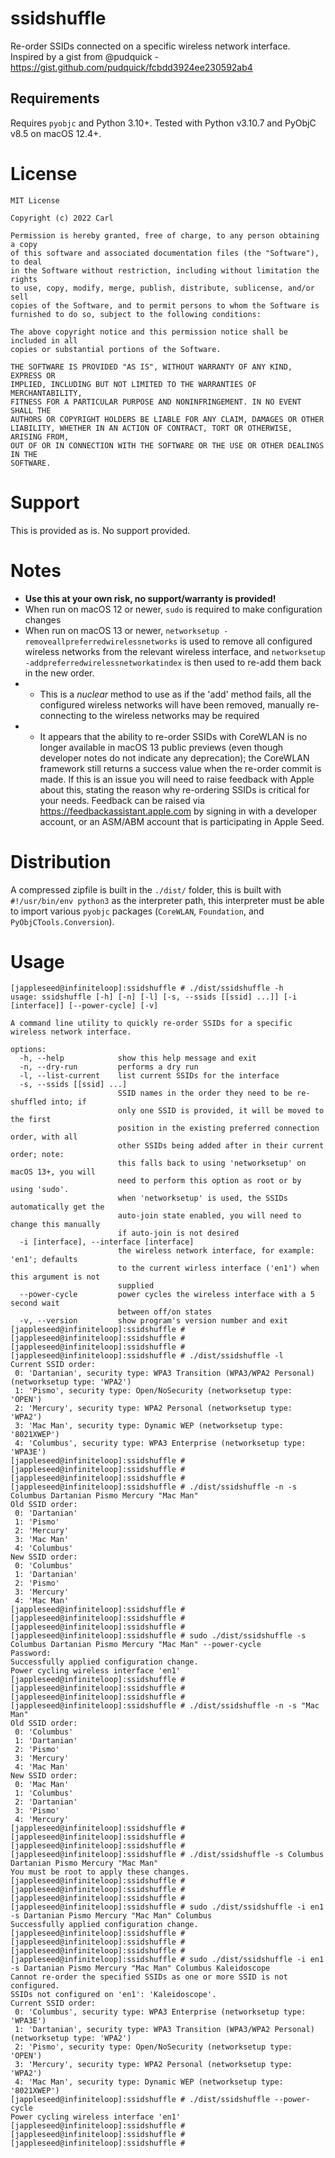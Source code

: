 # ssidshuffle
Re-order SSIDs connected on a specific wireless network interface.
Inspired by a gist from @pudquick - https://gist.github.com/pudquick/fcbdd3924ee230592ab4

## Requirements
Requires `pyobjc` and Python 3.10+.
Tested with Python v3.10.7 and PyObjC v8.5 on macOS 12.4+.

# License
```
MIT License

Copyright (c) 2022 Carl

Permission is hereby granted, free of charge, to any person obtaining a copy
of this software and associated documentation files (the "Software"), to deal
in the Software without restriction, including without limitation the rights
to use, copy, modify, merge, publish, distribute, sublicense, and/or sell
copies of the Software, and to permit persons to whom the Software is
furnished to do so, subject to the following conditions:

The above copyright notice and this permission notice shall be included in all
copies or substantial portions of the Software.

THE SOFTWARE IS PROVIDED "AS IS", WITHOUT WARRANTY OF ANY KIND, EXPRESS OR
IMPLIED, INCLUDING BUT NOT LIMITED TO THE WARRANTIES OF MERCHANTABILITY,
FITNESS FOR A PARTICULAR PURPOSE AND NONINFRINGEMENT. IN NO EVENT SHALL THE
AUTHORS OR COPYRIGHT HOLDERS BE LIABLE FOR ANY CLAIM, DAMAGES OR OTHER
LIABILITY, WHETHER IN AN ACTION OF CONTRACT, TORT OR OTHERWISE, ARISING FROM,
OUT OF OR IN CONNECTION WITH THE SOFTWARE OR THE USE OR OTHER DEALINGS IN THE
SOFTWARE.
```

# Support
This is provided as is. No support provided.

# Notes
- **Use this at your own risk, no support/warranty is provided!**
- When run on macOS 12 or newer, `sudo` is required to make configuration changes
- When run on macOS 13 or newer, `networksetup -removeallpreferredwirelessnetworks` is used to remove all configured wireless networks from the relevant wireless interface, and `networksetup -addpreferredwirelessnetworkatindex` is then used to re-add them back in the new order.
- - This is a _nuclear_ method to use as if the 'add' method fails, all the configured wireless networks will have been removed, manually re-connecting to the wireless networks may be required
 - - It appears that the ability to re-order SSIDs with CoreWLAN is no longer available in macOS 13 public previews (even though developer notes do not indicate any deprecation); the CoreWLAN framework still returns a success value when the re-order commit is made. If this is an issue you will need to raise feedback with Apple about this, stating the reason why re-ordering SSIDs is critical for your needs. Feedback can be raised via https://feedbackassistant.apple.com by signing in with a developer account, or an ASM/ABM account that is participating in Apple Seed.

# Distribution
A compressed zipfile is built in the `./dist/` folder, this is built with `#!/usr/bin/env python3` as the interpreter path, this interpreter must be able to import various `pyobjc` packages (`CoreWLAN`, `Foundation`, and `PyObjCTools.Conversion`).


# Usage
```
[jappleseed@infiniteloop]:ssidshuffle # ./dist/ssidshuffle -h
usage: ssidshuffle [-h] [-n] [-l] [-s, --ssids [[ssid] ...]] [-i [interface]] [--power-cycle] [-v]

A command line utility to quickly re-order SSIDs for a specific wireless network interface.

options:
  -h, --help            show this help message and exit
  -n, --dry-run         performs a dry run
  -l, --list-current    list current SSIDs for the interface
  -s, --ssids [[ssid] ...]
                        SSID names in the order they need to be re-shuffled into; if
                        only one SSID is provided, it will be moved to the first
                        position in the existing preferred connection order, with all
                        other SSIDs being added after in their current order; note:
                        this falls back to using 'networksetup' on macOS 13+, you will
                        need to perform this option as root or by using 'sudo'.
                        when 'networksetup' is used, the SSIDs automatically get the
                        auto-join state enabled, you will need to change this manually
                        if auto-join is not desired
  -i [interface], --interface [interface]
                        the wireless network interface, for example: 'en1'; defaults
                        to the current wirless interface ('en1') when this argument is not
                        supplied
  --power-cycle         power cycles the wireless interface with a 5 second wait
                        between off/on states
  -v, --version         show program's version number and exit
[jappleseed@infiniteloop]:ssidshuffle #
[jappleseed@infiniteloop]:ssidshuffle #
[jappleseed@infiniteloop]:ssidshuffle #
[jappleseed@infiniteloop]:ssidshuffle # ./dist/ssidshuffle -l
Current SSID order:
 0: 'Dartanian', security type: WPA3 Transition (WPA3/WPA2 Personal) (networksetup type: 'WPA2')
 1: 'Pismo', security type: Open/NoSecurity (networksetup type: 'OPEN')
 2: 'Mercury', security type: WPA2 Personal (networksetup type: 'WPA2')
 3: 'Mac Man', security type: Dynamic WEP (networksetup type: '8021XWEP')
 4: 'Columbus', security type: WPA3 Enterprise (networksetup type: 'WPA3E')
[jappleseed@infiniteloop]:ssidshuffle #
[jappleseed@infiniteloop]:ssidshuffle #
[jappleseed@infiniteloop]:ssidshuffle #
[jappleseed@infiniteloop]:ssidshuffle # ./dist/ssidshuffle -n -s Columbus Dartanian Pismo Mercury "Mac Man"
Old SSID order:
 0: 'Dartanian'
 1: 'Pismo'
 2: 'Mercury'
 3: 'Mac Man'
 4: 'Columbus'
New SSID order:
 0: 'Columbus'
 1: 'Dartanian'
 2: 'Pismo'
 3: 'Mercury'
 4: 'Mac Man'
[jappleseed@infiniteloop]:ssidshuffle #
[jappleseed@infiniteloop]:ssidshuffle #
[jappleseed@infiniteloop]:ssidshuffle #
[jappleseed@infiniteloop]:ssidshuffle # sudo ./dist/ssidshuffle -s Columbus Dartanian Pismo Mercury "Mac Man" --power-cycle
Password:
Successfully applied configuration change.
Power cycling wireless interface 'en1'
[jappleseed@infiniteloop]:ssidshuffle #
[jappleseed@infiniteloop]:ssidshuffle #
[jappleseed@infiniteloop]:ssidshuffle #
[jappleseed@infiniteloop]:ssidshuffle # ./dist/ssidshuffle -n -s "Mac Man"
Old SSID order:
 0: 'Columbus'
 1: 'Dartanian'
 2: 'Pismo'
 3: 'Mercury'
 4: 'Mac Man'
New SSID order:
 0: 'Mac Man'
 1: 'Columbus'
 2: 'Dartanian'
 3: 'Pismo'
 4: 'Mercury'
[jappleseed@infiniteloop]:ssidshuffle #
[jappleseed@infiniteloop]:ssidshuffle #
[jappleseed@infiniteloop]:ssidshuffle #
[jappleseed@infiniteloop]:ssidshuffle # ./dist/ssidshuffle -s Columbus Dartanian Pismo Mercury "Mac Man"
You must be root to apply these changes.
[jappleseed@infiniteloop]:ssidshuffle #
[jappleseed@infiniteloop]:ssidshuffle #
[jappleseed@infiniteloop]:ssidshuffle #
[jappleseed@infiniteloop]:ssidshuffle # sudo ./dist/ssidshuffle -i en1 -s Dartanian Pismo Mercury "Mac Man" Columbus
Successfully applied configuration change.
[jappleseed@infiniteloop]:ssidshuffle #
[jappleseed@infiniteloop]:ssidshuffle #
[jappleseed@infiniteloop]:ssidshuffle #
[jappleseed@infiniteloop]:ssidshuffle # sudo ./dist/ssidshuffle -i en1 -s Dartanian Pismo Mercury "Mac Man" Columbus Kaleidoscope
Cannot re-order the specified SSIDs as one or more SSID is not configured.
SSIDs not configured on 'en1': 'Kaleidoscope'.
Current SSID order:
 0: 'Columbus', security type: WPA3 Enterprise (networksetup type: 'WPA3E')
 1: 'Dartanian', security type: WPA3 Transition (WPA3/WPA2 Personal) (networksetup type: 'WPA2')
 2: 'Pismo', security type: Open/NoSecurity (networksetup type: 'OPEN')
 3: 'Mercury', security type: WPA2 Personal (networksetup type: 'WPA2')
 4: 'Mac Man', security type: Dynamic WEP (networksetup type: '8021XWEP')
[jappleseed@infiniteloop]:ssidshuffle # ./dist/ssidshuffle --power-cycle
Power cycling wireless interface 'en1'
[jappleseed@infiniteloop]:ssidshuffle #
[jappleseed@infiniteloop]:ssidshuffle #
[jappleseed@infiniteloop]:ssidshuffle #
```
